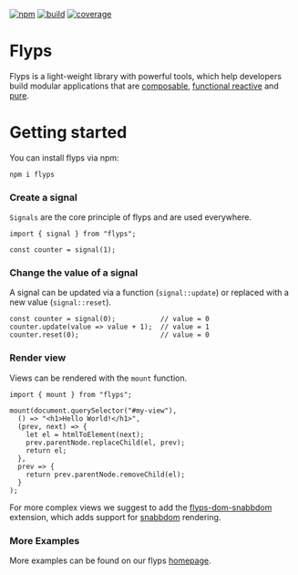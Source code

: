 [![npm][npm-badge]][npm-url]
[![build][build-badge]][build-url]
[![coverage][coverage-badge]][coverage-url]

Flyps
=====

Flyps is a light-weight library with powerful tools, which help developers
build modular applications that are [composable], [functional reactive] and
[pure].

[composable]: https://en.wikipedia.org/wiki/Function_composition_(computer_science)
[functional reactive]: https://en.wikipedia.org/wiki/functional_reactive_programming
[pure]: https://en.wikipedia.org/wiki/Functional_programming#Pure_functions

# Getting started

You can install flyps via npm:

`npm i flyps`

### Create a signal

`Signals` are the core principle of flyps and are used everywhere.

```
import { signal } from "flyps";

const counter = signal(1);
```

### Change the value of a signal

A signal can be updated via a function (`signal::update`) or replaced with a new value (`signal::reset`).

```
const counter = signal(0);           // value = 0
counter.update(value => value + 1);  // value = 1
counter.reset(0);                    // value = 0
```

### Render view

Views can be rendered with the `mount` function.

```
import { mount } from "flyps";

mount(document.querySelector("#my-view"),
  () => "<h1>Hello World!</h1>",
  (prev, next) => {
    let el = htmlToElement(next);
    prev.parentNode.replaceChild(el, prev);
    return el;
  },
  prev => {
    return prev.parentNode.removeChild(el);
  }
);
```

For more complex views we suggest to add the [flyps-dom-snabbdom] extension, which adds support for [snabbdom] rendering.

### More Examples

More examples can be found on our flyps [homepage].



[npm-badge]: https://img.shields.io/npm/v/flyps.svg
[npm-url]: https://www.npmjs.com/package/flyps
[build-badge]: https://travis-ci.org/Contargo/flyps.svg?branch=master
[build-url]: https://travis-ci.org/Contargo/flyps
[coverage-badge]: https://coveralls.io/repos/github/Contargo/flyps/badge.svg?branch=master
[coverage-url]: https://coveralls.io/github/Contargo/flyps?branch=master
[homepage]: https://contargo.github.io/flyps/
[flyps-dom-snabbdom]: https://github.com/Contargo/flyps-dom-snabbdom/
[snabbdom]: https://github.com/snabbdom/snabbdom
